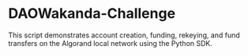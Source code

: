 # DAOWakanda-Challenge
This script demonstrates account creation, funding, rekeying, and fund transfers on the Algorand local network using the Python SDK.
